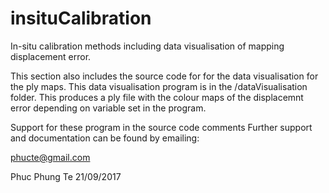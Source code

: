 # insituCalibration
In-situ calibration methods including data visualisation of mapping displacement error.

This section also includes the source code for for the data visualisation for the ply maps.
This data visualisation program is in the /dataVisualisation folder.
This produces a ply file with the colour maps of the displacemnt error depending on variable set in the program.

Support for these program in the source code comments
Further support and documentation can be found by emailing:

phucte@gmail.com


Phuc Phung Te 21/09/2017
